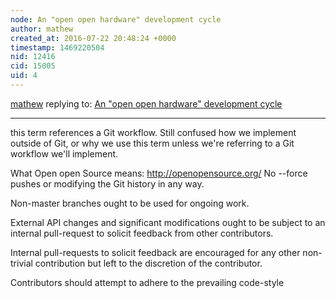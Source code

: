 ```yaml
---
node: An "open open hardware" development cycle
author: mathew
created_at: 2016-07-22 20:48:24 +0000
timestamp: 1469220504
nid: 12416
cid: 15005
uid: 4
---
```




[mathew](../profile/mathew) replying to: [An "open open hardware" development cycle](../notes/warren/11-16-2015/an-open-open-hardware-development-cycle)

----
this term references a Git workflow. Still confused how we implement outside of Git, or why we use this term unless we're referring to a Git workflow we'll implement. 

What Open open Source means:
http://openopensource.org/
No --force pushes or modifying the Git history in any way.

Non-master branches ought to be used for ongoing work.

External API changes and significant modifications ought to be subject to an internal pull-request to solicit feedback from other contributors.

Internal pull-requests to solicit feedback are encouraged for any other non-trivial contribution but left to the discretion of the contributor.

Contributors should attempt to adhere to the prevailing code-style